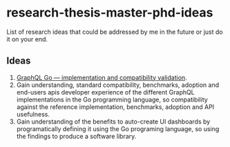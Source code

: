 # research-thesis-master-phd-ideas
List of research ideas that could be addressed by me in the future or just do it on your end.


## Ideas
1. [GraphQL Go — implementation and compatibility validation](https://github.com/chris-ramon/thesis-graphql-go).
3. Gain understanding, standard compatibility, benchmarks, adoption and end-users apis developer experience of the different GraphQL implementations in the Go programming language, so compatibility against the reference implementation, benchmarks, adoption and API usefulness.
4. Gain understanding of the benefits to auto-create UI dashboards by programatically defining it using the Go programing language, so using the findings to produce a software library.
